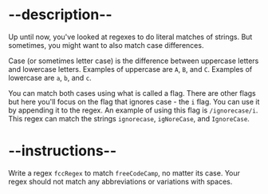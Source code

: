 
# --description--

Up until now, you've looked at regexes to do literal matches of strings. But sometimes, you might want to also match case differences.

Case (or sometimes letter case) is the difference between uppercase letters and lowercase letters. Examples of uppercase are `A`, `B`, and `C`. Examples of lowercase are `a`, `b`, and `c`.

You can match both cases using what is called a flag. There are other flags but here you'll focus on the flag that ignores case - the `i` flag. You can use it by appending it to the regex. An example of using this flag is `/ignorecase/i`. This regex can match the strings `ignorecase`, `igNoreCase`, and `IgnoreCase`.

# --instructions--

Write a regex `fccRegex` to match `freeCodeCamp`, no matter its case. Your regex should not match any abbreviations or variations with spaces.
